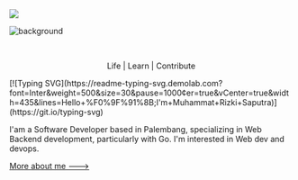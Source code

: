 <img src="https://visitor-badge.laobi.icu/badge?page_id=mrizkisaputra.visitor-badge"/>

![background](https://github.com/user-attachments/assets/d6e00fda-279f-4db3-9eea-1bd727fa7778)

<br>

<p align="center">Life | Learn | Contribute</p>  
[![Typing SVG](https://readme-typing-svg.demolab.com?font=Inter&weight=500&size=30&pause=1000&center=true&vCenter=true&width=435&lines=Hello+%F0%9F%91%8B;I'm+Muhammat+Rizki+Saputra)](https://git.io/typing-svg)

I'am a Software Developer based in Palembang, specializing in Web Backend development, particularly with Go.
I'm interested in Web dev and devops.


[More about me --->](https://mrizkisaputra.dev)
